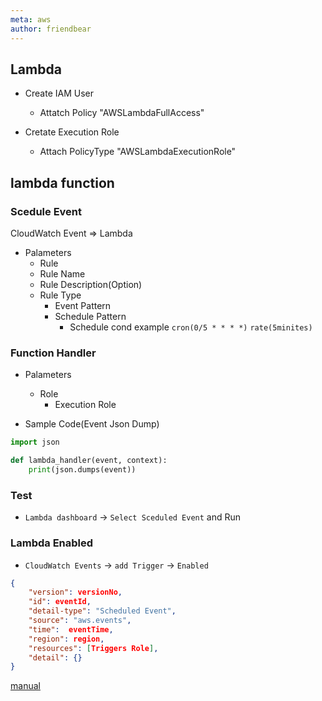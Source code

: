 ```yaml
---
meta: aws
author: friendbear
---
```


## Lambda
* Create IAM User 
  * Attatch Policy "AWSLambdaFullAccess"

* Cretate Execution Role
  * Attach PolicyType "AWSLambdaExecutionRole"

lambda function
---
### Scedule Event
CloudWatch Event => Lambda
* Palameters
  * Rule
  * Rule Name
  * Rule Description(Option)
  * Rule Type
    - Event Pattern
    - Schedule Pattern
      - Schedule cond
        example `cron(0/5 * * * *)` `rate(5minites)`

### Function Handler
* Palameters
  * Role
    * Execution Role

* Sample Code(Event Json Dump)
```python
import json

def lambda_handler(event, context):
    print(json.dumps(event))

```

### Test 
* `Lambda dashboard` -> `Select Sceduled Event` and Run

### Lambda Enabled
* `CloudWatch Events` -> `add Trigger` -> `Enabled `

```json
{
    "version": versionNo,
    "id": eventId,
    "detail-type": "Scheduled Event",
    "source": "aws.events",
    "time":  eventTime,
    "region": region,
    "resources": [Triggers Role],
    "detail": {}
}
```
[manual](https://docs.aws.amazon.com/AmazonCloudWatch/latest/events/EventTypes.html)



